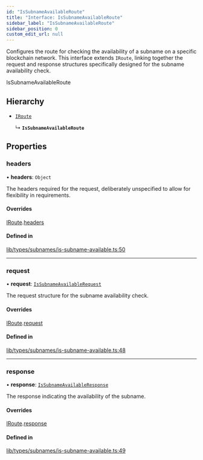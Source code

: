 ```yaml
---
id: "IsSubnameAvailableRoute"
title: "Interface: IsSubnameAvailableRoute"
sidebar_label: "IsSubnameAvailableRoute"
sidebar_position: 0
custom_edit_url: null
---
```


Configures the route for checking the availability of a subname on a specific blockchain network.
This interface extends `IRoute`, linking together the request and response structures specifically
designed for the subname availability check.

 IsSubnameAvailableRoute

## Hierarchy

- [`IRoute`](IRoute.md)

  ↳ **`IsSubnameAvailableRoute`**

## Properties

### headers

• **headers**: `Object`

The headers required for the request, deliberately unspecified
                                           to allow for flexibility in requirements.

#### Overrides

[IRoute](IRoute.md).[headers](IRoute.md#headers)

#### Defined in

[lib/types/subnames/is-subname-available.ts:50](https://github.com/JustaName-id/JustaName-sdk/blob/0b5bd45/packages/@justaname.id/sdk/src/lib/types/subnames/available.ts#L50)

___

### request

• **request**: [`IsSubnameAvailableRequest`](IsSubnameAvailableRequest.md)

The request structure for the subname availability check.

#### Overrides

[IRoute](IRoute.md).[request](IRoute.md#request)

#### Defined in

[lib/types/subnames/is-subname-available.ts:48](https://github.com/JustaName-id/JustaName-sdk/blob/0b5bd45/packages/@justaname.id/sdk/src/lib/types/subnames/available.ts#L48)

___

### response

• **response**: [`IsSubnameAvailableResponse`](IsSubnameAvailableResponse.md)

The response indicating the availability of the subname.

#### Overrides

[IRoute](IRoute.md).[response](IRoute.md#response)

#### Defined in

[lib/types/subnames/is-subname-available.ts:49](https://github.com/JustaName-id/JustaName-sdk/blob/0b5bd45/packages/@justaname.id/sdk/src/lib/types/subnames/available.ts#L49)
